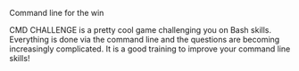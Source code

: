 Command line for the win

CMD CHALLENGE is a pretty cool game challenging you on Bash skills. Everything is done via the command line and the questions are becoming increasingly complicated. It is a good training to improve your command line skills!
